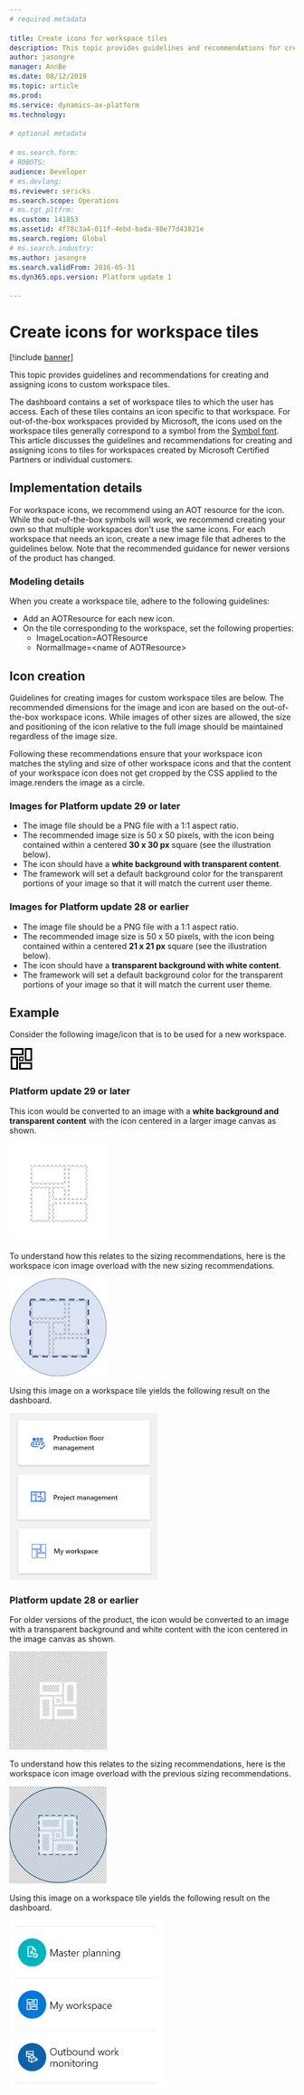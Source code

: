 ```yaml
---
# required metadata

title: Create icons for workspace tiles
description: This topic provides guidelines and recommendations for creating and assigning icons to custom workspace tiles.  
author: jasongre
manager: AnnBe
ms.date: 08/12/2019
ms.topic: article
ms.prod: 
ms.service: dynamics-ax-platform
ms.technology: 

# optional metadata

# ms.search.form: 
# ROBOTS: 
audience: Developer
# ms.devlang: 
ms.reviewer: sericks
ms.search.scope: Operations
# ms.tgt_pltfrm: 
ms.custom: 141853
ms.assetid: 4f78c3a4-011f-4ebd-bada-98e77d43821e
ms.search.region: Global
# ms.search.industry: 
ms.author: jasongre
ms.search.validFrom: 2016-05-31
ms.dyn365.ops.version: Platform update 1

---
```


# Create icons for workspace tiles

[!include [banner](../includes/banner.md)]

This topic provides guidelines and recommendations for creating and assigning icons to custom workspace tiles.  

The dashboard contains a set of workspace tiles to which the user has access. Each of these tiles contains an icon specific to that workspace. For out-of-the-box workspaces provided by Microsoft, the icons used on the workspace tiles generally correspond to a symbol from the [Symbol font](symbol-font.md). This article discusses the guidelines and recommendations for creating and assigning icons to tiles for workspaces created by Microsoft Certified Partners or individual customers.

## Implementation details
For workspace icons, we recommend using an AOT resource for the icon. While the out-of-the-box symbols will work, we recommend creating your own so that multiple workspaces don't use the same icons. For each workspace that needs an icon, create a new image file that adheres to the guidelines below. Note that the recommended guidance for newer versions of the product has changed.

### Modeling details

When you create a workspace tile, adhere to the following guidelines:

-   Add an AOTResource for each new icon.
-   On the tile corresponding to the workspace, set the following properties:
    -   ImageLocation=AOTResource
    -   NormalImage=&lt;name of AOTResource&gt;

## Icon creation
Guidelines for creating images for custom workspace tiles are below. The recommended dimensions for the image and icon are based on the out-of-the-box workspace icons. While images of other sizes are allowed, the size and positioning of the icon relative to the full image should be maintained regardless of the image size.  

Following these recommendations ensure that your workspace icon matches the styling and size of other workspace icons and that the content of your workspace icon does not get cropped by the CSS applied to the image.renders the image as a circle.

### Images for Platform update 29 or later
-   The image file should be a PNG file with a 1:1 aspect ratio.
-   The recommended image size is 50 x 50 pixels, with the icon being contained within a centered **30 x 30 px** square (see the illustration below).
-   The icon should have a **white background with transparent content**. 
-   The framework will set a default background color for the transparent portions of your image so that it will match the current user theme.

### Images for Platform update 28 or earlier
-   The image file should be a PNG file with a 1:1 aspect ratio.
-   The recommended image size is 50 x 50 pixels, with the icon being contained within a centered **21 x 21 px** square (see the illustration below).
-   The icon should have a **transparent background with white content**.
-   The framework will set a default background color for the transparent portions of your image so that it will match the current user theme.

## Example 
Consider the following image/icon that is to be used for a new workspace. 

[![newLogo3](./media/newlogo3.png)](./media/newlogo3.png) 

### Platform update 29 or later 

This icon would be converted to an image with a **white background and transparent content** with the icon centered in a larger image canvas as shown.  

![Workspace icon following new guidance](./media/baseIcon_img_PU29.png) 

To understand how this relates to the sizing recommendations, here is the workspace icon image overload with the new sizing recommendations.   

![newIcon\_guides](./media/baseIcon_Guides_PU29.png) 

Using this image on a workspace tile yields the following result on the dashboard. 

[![newWorkspaceIcon](./media/newWorkspaceIcon_PU29.png)](./media/newWorkspaceIcon_PU29.png)                


### Platform update 28 or earlier
For older versions of the product, the icon would be converted to an image with a transparent background and white content with the icon centered in the image canvas as shown. 

![Workspace icon for older versions](./media/newicon.png) 

To understand how this relates to the sizing recommendations, here is the workspace icon image overload with the previous sizing recommendations.   

![newIcon\_guides](./media/newicon_guides.png) 

Using this image on a workspace tile yields the following result on the dashboard. 

[![newWorkspaceIcon](./media/newworkspaceicon.png)](./media/newworkspaceicon.png)                




